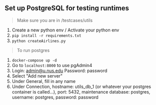 ## Set up PostgreSQL for testing runtimes

> Make sure you are in /testcases/utils
> 
1. Create a new python env / Activate your python env
2. `pip install -r requirements.txt`
3. `python createAirlines.py`

> To run postgres

1. `docker-compose up -d`
2. Go to `localhost:8000` to use pgAdmin4 
3. Login: admin@u.nus.edu Password: password
4. Select "Add new server"
5. Under General, fill in any name
6. Under Connection, hostname: utils_db_1 (or whatever your postgres container is called...), port: 5432, maintenance database: postgres, username: postgres, password: password